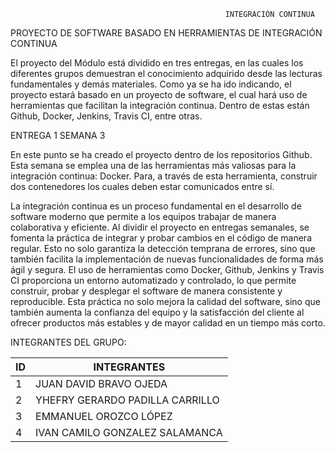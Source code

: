                                                     INTEGRACIÓN CONTINUA


PROYECTO DE SOFTWARE BASADO EN HERRAMIENTAS DE INTEGRACIÓN CONTINUA


<p>
El proyecto del Módulo está dividido en tres entregas, en las cuales los diferentes grupos 
demuestran el conocimiento adquirido desde las lecturas fundamentales y demás materiales. Como ya se ha ido indicando, el proyecto estará basado en un proyecto de software, el cual hará uso de herramientas que facilitan la integración continua. Dentro de estas están Github, Docker, Jenkins, Travis CI, entre otras.
</p>

ENTREGA 1 SEMANA 3
          
<p>
En este punto se ha creado el proyecto dentro de los repositorios Github. Esta semana se 
emplea una de las herramientas más valiosas para la integración continua: Docker. Para, a través de esta herramienta, construir dos contenedores los cuales deben estar comunicados 
entre sí.
</p>

<p>
La integración continua es un proceso fundamental en el desarrollo de software moderno que permite a los equipos trabajar de manera colaborativa y eficiente. Al dividir el proyecto en entregas semanales, se fomenta la práctica de integrar y probar cambios en el código de manera regular. Esto no solo garantiza la detección temprana de errores, sino que también facilita la implementación de nuevas funcionalidades de forma más ágil y segura. El uso de herramientas como Docker, Github, Jenkins y Travis CI proporciona un entorno automatizado y controlado, lo que permite construir, probar y desplegar el software de manera consistente y reproducible. Esta práctica no solo mejora la calidad del software, sino que también aumenta la confianza del equipo y la satisfacción del cliente al ofrecer productos más estables y de mayor calidad en un tiempo más corto.
</p>

INTEGRANTES DEL GRUPO: 

ID  | INTEGRANTES
------------- | -------------
1  | JUAN DAVID BRAVO OJEDA
2  | YHEFRY GERARDO PADILLA CARRILLO
3  | EMMANUEL OROZCO LÓPEZ
4  | IVAN CAMILO GONZALEZ SALAMANCA

